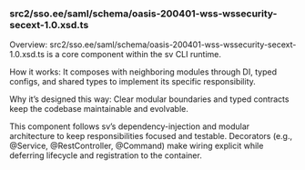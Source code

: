 ### src2/sso.ee/saml/schema/oasis-200401-wss-wssecurity-secext-1.0.xsd.ts

Overview: src2/sso.ee/saml/schema/oasis-200401-wss-wssecurity-secext-1.0.xsd.ts is a core component within the sv CLI runtime.

How it works: It composes with neighboring modules through DI, typed configs, and shared types to implement its specific responsibility.

Why it’s designed this way: Clear modular boundaries and typed contracts keep the codebase maintainable and evolvable.

This component follows sv’s dependency-injection and modular architecture to keep responsibilities focused and testable. Decorators (e.g., @Service, @RestController, @Command) make wiring explicit while deferring lifecycle and registration to the container.
